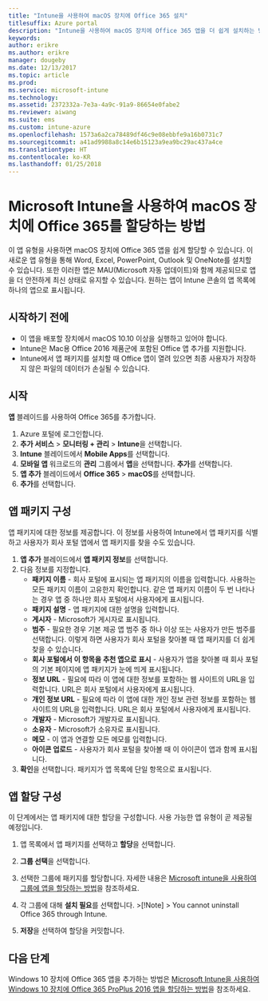 ```yaml
---
title: "Intune을 사용하여 macOS 장치에 Office 365 설치"
titlesuffix: Azure portal
description: "Intune을 사용하여 macOS 장치에 Office 365 앱을 더 쉽게 설치하는 방법을 알아봅니다."
keywords: 
author: erikre
ms.author: erikre
manager: dougeby
ms.date: 12/13/2017
ms.topic: article
ms.prod: 
ms.service: microsoft-intune
ms.technology: 
ms.assetid: 2372332a-7e3a-4a9c-91a9-86654e0fabe2
ms.reviewer: aiwang
ms.suite: ems
ms.custom: intune-azure
ms.openlocfilehash: 1573a6a2ca78489df46c9e08ebbfe9a16b0731c7
ms.sourcegitcommit: a41ad9988a8c14e6b15123a9ea9bc29ac437a4ce
ms.translationtype: HT
ms.contentlocale: ko-KR
ms.lasthandoff: 01/25/2018
---
```

# <a name="how-to-assign-office-365-to-macos-devices-with-microsoft-intune"></a>Microsoft Intune을 사용하여 macOS 장치에 Office 365를 할당하는 방법

이 앱 유형을 사용하면 macOS 장치에 Office 365 앱을 쉽게 할당할 수 있습니다. 이 새로운 앱 유형을 통해 Word, Excel, PowerPoint, Outlook 및 OneNote를 설치할 수 있습니다. 또한 이러한 앱은 MAU(Microsoft 자동 업데이트)와 함께 제공되므로 앱을 더 안전하게 최신 상태로 유지할 수 있습니다. 원하는 앱이 Intune 콘솔의 앱 목록에 하나의 앱으로 표시됩니다.


## <a name="before-you-start"></a>시작하기 전에

- 이 앱을 배포할 장치에서 macOS 10.10 이상을 실행하고 있어야 합니다.
- Intune은 Mac용 Office 2016 제품군에 포함된 Office 앱 추가를 지원합니다.
- Intune에서 앱 패키지를 설치할 때 Office 앱이 열려 있으면 최종 사용자가 저장하지 않은 파일의 데이터가 손실될 수 있습니다.


## <a name="get-started"></a>시작
**앱** 블레이드를 사용하여 Office 365를 추가합니다.
1.  Azure 포털에 로그인합니다.
2.  **추가 서비스** > **모니터링 + 관리** > **Intune**을 선택합니다.
3.  **Intune** 블레이드에서 **Mobile Apps**를 선택합니다.
4.  **모바일 앱** 워크로드의 **관리** 그룹에서 **앱**을 선택합니다. **추가**를 선택합니다.
5.  **앱 추가** 블레이드에서 **Office 365** > **macOS**를 선택합니다.
6.  **추가**를 선택합니다.

## <a name="configure-the-app-suite"></a>앱 패키지 구성

앱 패키지에 대한 정보를 제공합니다. 이 정보를 사용하여 Intune에서 앱 패키지를 식별하고 사용자가 회사 포털 앱에서 앱 패키지를 찾을 수도 있습니다.

1.  **앱 추가** 블레이드에서 **앱 패키지 정보**를 선택합니다.
2.  다음 정보를 지정합니다.
    - **패키지 이름** - 회사 포털에 표시되는 앱 패키지의 이름을 입력합니다. 사용하는 모든 패키지 이름이 고유한지 확인합니다. 같은 앱 패키지 이름이 두 번 나타나는 경우 앱 중 하나만 회사 포털에서 사용자에게 표시됩니다.
    - **패키지 설명** - 앱 패키지에 대한 설명을 입력합니다.
    - **게시자** - Microsoft가 게시자로 표시됩니다.
    - **범주** - 필요한 경우 기본 제공 앱 범주 중 하나 이상 또는 사용자가 만든 범주를 선택합니다. 이렇게 하면 사용자가 회사 포털을 찾아볼 때 앱 패키지를 더 쉽게 찾을 수 있습니다.
    - **회사 포털에서 이 항목을 추천 앱으로 표시** - 사용자가 앱을 찾아볼 때 회사 포털의 기본 페이지에 앱 패키지가 눈에 띄게 표시됩니다.
    - **정보 URL** - 필요에 따라 이 앱에 대한 정보를 포함하는 웹 사이트의 URL을 입력합니다. URL은 회사 포털에서 사용자에게 표시됩니다.
    - **개인 정보 URL** - 필요에 따라 이 앱에 대한 개인 정보 관련 정보를 포함하는 웹 사이트의 URL을 입력합니다. URL은 회사 포털에서 사용자에게 표시됩니다.
    - **개발자** - Microsoft가 개발자로 표시됩니다.
    - **소유자** - Microsoft가 소유자로 표시됩니다.
    - **메모** - 이 앱과 연결할 모든 메모를 입력합니다.
    - **아이콘 업로드** - 사용자가 회사 포털을 찾아볼 때 이 아이콘이 앱과 함께 표시됩니다.
3.  **확인**을 선택합니다. 패키지가 앱 목록에 단일 항목으로 표시됩니다.

## <a name="configure-app-assignments"></a>앱 할당 구성

이 단계에서는 앱 패키지에 대한 할당을 구성합니다. 사용 가능한 앱 유형이 곧 제공될 예정입니다.

1.  앱 목록에서 앱 패키지를 선택하고 **할당**을 선택합니다.
2.  **그룹 선택**을 선택합니다.
3.  선택한 그룹에 패키지를 할당합니다. 자세한 내용은 [Microsoft intune을 사용하여 그룹에 앱을 할당하는 방법](/intune/apps-deploy)을 참조하세요.
4.  각 그룹에 대해 **설치 필요**를 선택합니다.
        >[!Note]
        > You cannot uninstall Office 365 through Intune.

5. **저장**을 선택하여 할당을 커밋합니다.

## <a name="next-steps"></a>다음 단계

Windows 10 장치에 Office 365 앱을 추가하는 방법은 [Microsoft Intune을 사용하여 Windows 10 장치에 Office 365 ProPlus 2016 앱을 할당하는 방법](/intune/apps-add-office365)을 참조하세요.

